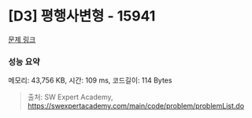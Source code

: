# [D3] 평행사변형 - 15941 

[문제 링크](https://swexpertacademy.com/main/code/problem/problemDetail.do?contestProbId=AYVgOZEKOpcDFAQK) 

### 성능 요약

메모리: 43,756 KB, 시간: 109 ms, 코드길이: 114 Bytes



> 출처: SW Expert Academy, https://swexpertacademy.com/main/code/problem/problemList.do